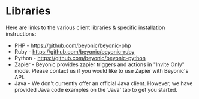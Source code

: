 # Libraries

Here are links to the various client libraries & specific installation instructions:

* PHP - <https://github.com/beyonic/beyonic-php>
* Ruby - <https://github.com/beyonic/beyonic-ruby>
* Python - <https://github.com/beyonic/beyonic-python>
* Zapier - Beyonic provides zapier triggers and actions in "Invite Only" mode. Please contact us if you would like to use Zapier with Beyonic's API.
* Java - We don't currently offer an official Java client. However, we have provided Java code examples on the 'Java' tab to get you started.
